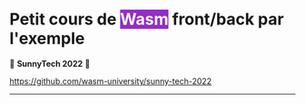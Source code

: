 <style scoped>
  mark {
    background-color: #942EC1;
    color: #FFFFFF;
  }
</style>
# Petit cours de <mark>Wasm</mark> front/back par l'exemple

🦩 **SunnyTech 2022** 🦩

https://github.com/wasm-university/sunny-tech-2022

---
